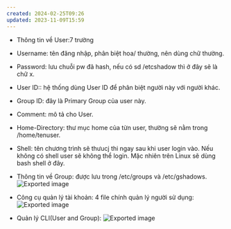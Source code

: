 ```yaml
---
created: 2024-02-25T09:26
updated: 2023-11-09T15:59
---
```

- Thông tin về User:7 trường
- Username: tên đăng nhập, phân biệt hoa/ thường, nên dùng chữ thường.
- Password: lưu chuỗi pw đã hash, nếu có sd /etcshadow thì ở đây sẽ là chữ x.
- User ID:: hệ thống dùng User ID để phân biệt người này với người khác.
- Group ID: đây là Primary Group của user này.
- Comment: mô tả cho User.
- Home-Directory: thư mục home của từn user, thường sẽ nằm trong /home/tenuser.
- Shell: tên chương trình sẽ thưucj thi ngay sau khi user login vào. Nếu không có shell user sẽ không thể login. Mặc nhiên trên Linux sẽ dùng bash shell ở đây.
  
- Thông tin về Group: được lưu trong /etc/groups và /etc/gshadows.
![Exported image](Exported%20image%2020240225092654-0.png)  
- Công cụ quản lý tài khoản: 4 file chính quản lý người sử dụng:
![Exported image](Exported%20image%2020240225092654-1.png)  
  
- Quản lý CLI(User and Group):
![Exported image](Exported%20image%2020240225092654-2.png)